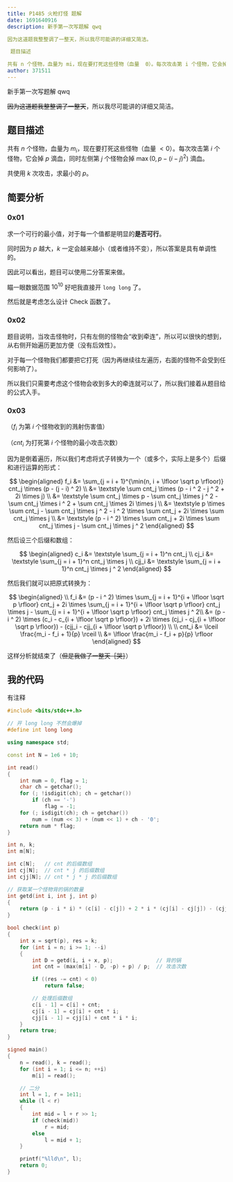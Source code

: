 ```yaml
---
title: P1485 火枪打怪 题解
date: 1691640916
description: 新手第一次写题解 qwq

因为这道题我整整调了一整天，所以我尽可能讲的详细又简洁。

 题目描述

共有 n 个怪物，血量为 mi，现在要打死这些怪物（血量  0）。每次攻击第 i 个怪物，它会掉 p 滴血，同时左侧第
author: 371511
---
```


新手第一次写题解 qwq

~~因为这道题我整整调了一整天~~，所以我尽可能讲的详细又简洁。

## 题目描述

共有 $n$ 个怪物，血量为 $m_i$，现在要打死这些怪物（血量 $< 0$）。每次攻击第 $i$ 个怪物，它会掉 $p$ 滴血，同时左侧第 $j$ 个怪物会掉 $\max(0, p - (i - j) ^ 2)$ 滴血。

共使用 $k$ 次攻击，求最小的 $p$。

## 简要分析

### 0x01

求一个可行的最小值，对于每一个值都是明显的**是否可行**。

同时因为 $p$ 越大，$k$ 一定会越来越小（或者维持不变），所以答案是具有单调性的。

因此可以看出，题目可以使用二分答案来做。

瞄一眼数据范围 $10^{10}$ 好吧我直接开 `long long` 了。

然后就是考虑怎么设计 Check 函数了。

### 0x02

题目说明，当攻击怪物时，只有左侧的怪物会“收到牵连”，所以可以很快的想到，从右侧开始遍历更加方便（没有后效性）。

对于每一个怪物我们都要把它打死（因为再继续往左遍历，右面的怪物不会受到任何影响了）。

所以我们只需要考虑这个怪物会收到多大的牵连就可以了，所以我们接着从题目给的公式入手。

### 0x03

（$f_i$ 为第 $i$ 个怪物收到的溅射伤害值）

（$cnt_i$ 为打死第 $i$ 个怪物的最小攻击次数）

因为是倒着遍历，所以我们考虑将式子转换为一个（或多个，实际上是多个）后缀和进行运算的形式：

$$
\begin{aligned}
	f_i	&= \sum_{j = i + 1}^{\min(n, i + \lfloor \sqrt p \rfloor)} cnt_j \times (p - (j - i) ^ 2) \\
		&= \textstyle \sum cnt_j \times (p - i ^ 2 - j ^ 2 + 2i \times j) \\
		&= \textstyle \sum cnt_j \times p - \sum cnt_j \times j ^ 2 - \sum cnt_j \times i ^ 2 + \sum cnt_j \times 2i \times j \\
		&= \textstyle p \times \sum cnt_j - \sum cnt_j \times j ^ 2 - i ^ 2 \times \sum cnt_j + 2i \times \sum cnt_j \times j \\
		&= \textstyle (p - i ^ 2) \times \sum cnt_j + 2i \times \sum cnt_j \times j - \sum cnt_j \times j ^ 2
\end{aligned}
$$

然后设三个后缀和数组：

$$
\begin{aligned}
	c_i &= \textstyle \sum_{j = i + 1}^n cnt_j \\
	cj_i &= \textstyle \sum_{j = i + 1}^n cnt_j \times j \\
	cjj_i &= \textstyle \sum_{j = i + 1}^n cnt_j \times j ^ 2 
\end{aligned}
$$

然后我们就可以把原式转换为：

$$
\begin{aligned}
	\\
	f_i	&= (p - i ^ 2) \times \sum_{j = i + 1}^{i + \lfloor \sqrt p \rfloor} cnt_j + 2i \times \sum_{j = i + 1}^{i + \lfloor \sqrt p \rfloor} cnt_j \times j - \sum_{j = i + 1}^{i + \lfloor \sqrt p \rfloor} cnt_j \times j ^ 2\\
		&= (p - i ^ 2) \times (c_i - c_{i + \lfloor \sqrt p \rfloor}) + 2i \times (cj_i - cj_{i + \lfloor \sqrt p \rfloor}) - (cjj_i - cjj_{i + \lfloor \sqrt p \rfloor}) \\
	\\
	cnt_i &= \lceil \frac{m_i - f_i + 1}{p} \rceil \\
		&= \lfloor \frac{m_i - f_i + p}{p} \rfloor
\end{aligned}
$$

这样分析就结束了（~~但是我做了一整天［哭］~~）

## 我的代码

有注释

```cpp
#include <bits/stdc++.h>

// 开 long long 不然会爆掉
#define int long long

using namespace std;

const int N = 1e6 + 10;

int read()
{
    int num = 0, flag = 1;
    char ch = getchar();
    for (; !isdigit(ch); ch = getchar())
        if (ch == '-')
            flag = -1;
    for (; isdigit(ch); ch = getchar())
        num = (num << 3) + (num << 1) + ch - '0';
    return num * flag;
}

int n, k;
int m[N];

int c[N];   // cnt 的后缀数组
int cj[N];  // cnt * j 的后缀数组
int cjj[N]; // cnt * j * j 的后缀数组

// 获取某一个怪物背的锅的数量
int getd(int i, int j, int p)
{
    return (p - i * i) * (c[i] - c[j]) + 2 * i * (cj[i] - cj[j]) - (cjj[i] - cjj[j]);
}

bool check(int p)
{
    int x = sqrt(p), res = k;
    for (int i = n; i >= 1; --i)
    {
        int D = getd(i, i + x, p);              // 背的锅
        int cnt = (max(m[i] - D, -p) + p) / p;  // 攻击次数

        if ((res -= cnt) < 0)
            return false;

        // 处理后缀数组
        c[i - 1] = c[i] + cnt;
        cj[i - 1] = cj[i] + cnt * i;
        cjj[i - 1] = cjj[i] + cnt * i * i;
    }
    return true;
}

signed main()
{
    n = read(), k = read();
    for (int i = 1; i <= n; ++i)
        m[i] = read();

    // 二分
    int l = 1, r = 1e11;
    while (l < r)
    {
        int mid = l + r >> 1;
        if (check(mid))
            r = mid;
        else
            l = mid + 1;
    }

    printf("%lld\n", l);
    return 0;
}
```


